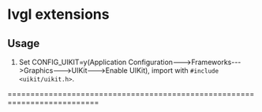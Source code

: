 # lvgl extensions

## Usage

1. Set CONFIG_UIKIT=y(Application Configuration--->Frameworks--->Graphics--->UIKit--->Enable UIKit), import with `#include <uikit/uikit.h>`.

==========================================================================
